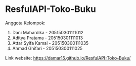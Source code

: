 # ResfulAPI-Toko-Buku
Anggota Kelompok:
1. Dani Mahardika - 205150301111012
2. Aditya Pratama - 205150301111013
3. Attar Syifa Kamal - 205150300111035
4. Ahmad Ghifari - 205150300111025

Link website: https://damar15.github.io/ResfulAPI-Toko-Buku/
